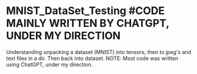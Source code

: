 # MNIST_DataSet_Testing #CODE MAINLY WRITTEN BY CHATGPT, UNDER MY DIRECTION
Understanding unpacking a dataset (MNIST) into tensors, then to jpeg's and text files in a dir. Then back into dataset. NOTE: Most code was written using ChatGPT, under my direction.
